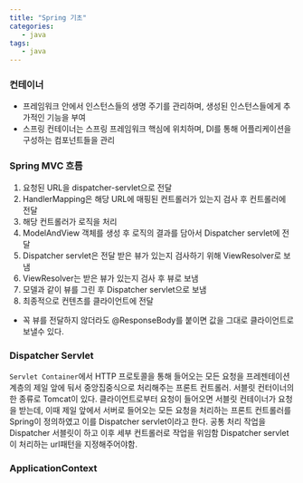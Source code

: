 ```yaml
---
title: "Spring 기초"
categories:
   - java
tags:
   - java
---
```


### 컨테이너
- 프레임워크 안에서 인스턴스들의 생명 주기를 관리하며, 생성된 인스턴스들에게 추가적인 기능을 부여
- 스프링 컨테이너는 스프링 프레임워크 핵심에 위치하며, DI를 통해 어플리케이션을 구성하는 컴포넌트들을 관리

### Spring MVC 흐름
1. 요청된 URL을 dispatcher-servlet으로 전달
2. HandlerMapping은 해당 URL에 매핑된 컨트롤러가 있는지 검사 후 컨트롤러에 전달
3. 해당 컨트롤러가 로직을 처리
4. ModelAndView 객체를 생성 후 로직의 결과를 담아서 Dispatcher servlet에 전달
5. Dispatcher servlet은 전달 받은 뷰가 있는지 검사하기 위해 ViewResolver로 보냄
6. ViewResolver는 받은 뷰가 있는지 검사 후 뷰로 보냄
7. 모델과 같이 뷰를 그린 후 Dispatcher servlet으로 보냄
8. 최종적으로 컨텐츠를 클라이언트에 전달

- 꼭 뷰를 전달하지 않더라도 @ResponseBody를 붙이면 값을 그대로 클라이언트로 보낼수 있다.

### Dispatcher Servlet
`Servlet Container`에서 HTTP 프로토콜을 통해 들어오는 모든 요청을 프레젠테이션 계층의 제일 앞에 둬서 중앙집중식으로 처리해주는 프론트 컨트롤러.
서블릿 컨터이너의 한 종류로 Tomcat이 있다.
클라이언트로부터 요청이 들어오면 서블릿 컨테이너가 요청을 받는데, 이때 제일 앞에서 서버로 들어오는 모든 요청을 처리하는 프론트 컨트롤러를 Spring이 정의하였고 이를 Dispatcher servlet이라고 한다.
공통 처리 작업을 Dispatcher 서블릿이 하고 이후 세부 컨트롤러로 작업을 위임함
Dispatcher servlet이 처리하는 url패턴을 지정해주어야함.

### ApplicationContext
